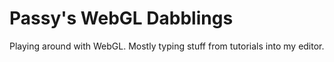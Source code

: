 # Passy's WebGL Dabblings

Playing around with WebGL. Mostly typing stuff from tutorials into my editor.
